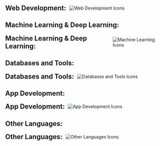 <div style="display: flex; align-items: center;">
  <h2 style="margin: 0;">Web Development:</h2>
  <img src="https://skillicons.dev/icons?i=react,redux,ts,js,tailwind,bootstrap,sass,nodejs,express,vue,html,css" style="margin-left: 10px;" alt="Web Development Icons">
</div>

## Machine Learning & Deep Learning:
<div style="display: flex; align-items: center;">
  <h2 style="margin: 0;">Machine Learning & Deep Learning:</h2>
  <img src="https://skillicons.dev/icons?i=python,pytorch,tensorflow,opencv,pandas,numpy,jupyter,scikit,keras" style="margin-left: 10px;" alt="Machine Learning Icons">
</div>

## Databases and Tools:
<div style="display: flex; align-items: center;">
  <h2 style="margin: 0;">Databases and Tools:</h2>
  <img src="https://skillicons.dev/icons?i=mongodb,mysql,postgres,supabase,firebase,git,docker,kubernetes,aws" style="margin-left: 10px;" alt="Databases and Tools Icons">
</div>

## App Development:
<div style="display: flex; align-items: center;">
  <h2 style="margin: 0;">App Development:</h2>
  <img src="https://skillicons.dev/icons?i=flutter,dart" style="margin-left: 10px;" alt="App Development Icons">
</div>

## Other Languages:
<div style="display: flex; align-items: center;">
  <h2 style="margin: 0;">Other Languages:</h2>
  <img src="https://skillicons.dev/icons?i=cs,java,c,php,r" style="margin-left: 10px;" alt="Other Languages Icons">
</div>
